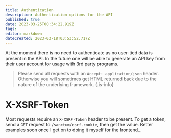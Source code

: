 ```yaml
---
title: Authentication
description: Authentication options for the API
published: true
date: 2023-03-25T00:34:22.919Z
tags: 
editor: markdown
dateCreated: 2023-03-18T03:53:52.717Z
---
```


At the moment there is no need to authenticate as no user-tied data is present in the API. In the future one will be able to generate an API key from their user account for usage with 3rd party programs.

>	Please send all requests with an `Accept: application/json` header. Otherwise you will sometimes get HTML returned back due to the nature of the underlying framework.
{.is-info}

# X-XSRF-Token

Most requests require an `X-XSRF-Token` header to be present. To get a token, send a `GET` request to `/sanctum/csrf-cookie`, then get the value. Better examples soon once I get on to doing it myself for the frontend...